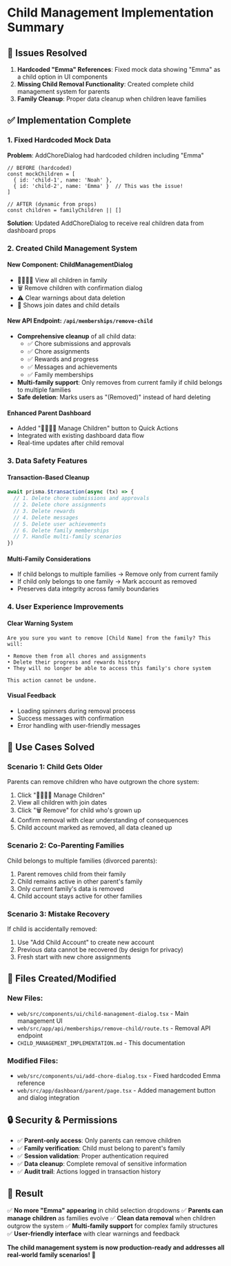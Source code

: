 # Child Management Implementation Summary

## 🚨 **Issues Resolved**

1. **Hardcoded "Emma" References**: Fixed mock data showing "Emma" as a child option in UI components
2. **Missing Child Removal Functionality**: Created complete child management system for parents
3. **Family Cleanup**: Proper data cleanup when children leave families

## ✅ **Implementation Complete**

### 1. **Fixed Hardcoded Mock Data**
**Problem**: AddChoreDialog had hardcoded children including "Emma"
```tsx
// BEFORE (hardcoded)
const mockChildren = [
  { id: 'child-1', name: 'Noah' },
  { id: 'child-2', name: 'Emma' }  // This was the issue!
]

// AFTER (dynamic from props)
const children = familyChildren || []
```

**Solution**: Updated AddChoreDialog to receive real children data from dashboard props

### 2. **Created Child Management System**

#### **New Component: ChildManagementDialog**
- 👨‍👩‍👧‍👦 View all children in family
- 🗑️ Remove children with confirmation dialog
- ⚠️ Clear warnings about data deletion
- 📅 Shows join dates and child details

#### **New API Endpoint: `/api/memberships/remove-child`**
- **Comprehensive cleanup** of all child data:
  - ✅ Chore submissions and approvals
  - ✅ Chore assignments  
  - ✅ Rewards and progress
  - ✅ Messages and achievements
  - ✅ Family memberships
- **Multi-family support**: Only removes from current family if child belongs to multiple families
- **Safe deletion**: Marks users as "(Removed)" instead of hard deleting

#### **Enhanced Parent Dashboard**
- Added "👨‍👩‍👧‍👦 Manage Children" button to Quick Actions
- Integrated with existing dashboard data flow
- Real-time updates after child removal

### 3. **Data Safety Features**

#### **Transaction-Based Cleanup**
```typescript
await prisma.$transaction(async (tx) => {
  // 1. Delete chore submissions and approvals
  // 2. Delete chore assignments
  // 3. Delete rewards
  // 4. Delete messages
  // 5. Delete user achievements
  // 6. Delete family memberships
  // 7. Handle multi-family scenarios
})
```

#### **Multi-Family Considerations**
- If child belongs to multiple families → Remove only from current family
- If child only belongs to one family → Mark account as removed
- Preserves data integrity across family boundaries

### 4. **User Experience Improvements**

#### **Clear Warning System**
```
Are you sure you want to remove [Child Name] from the family? This will:

• Remove them from all chores and assignments
• Delete their progress and rewards history  
• They will no longer be able to access this family's chore system

This action cannot be undone.
```

#### **Visual Feedback**
- Loading spinners during removal process
- Success messages with confirmation
- Error handling with user-friendly messages

## 🎯 **Use Cases Solved**

### **Scenario 1: Child Gets Older**
Parents can remove children who have outgrown the chore system:
1. Click "👨‍👩‍👧‍👦 Manage Children"
2. View all children with join dates
3. Click "🗑️ Remove" for child who's grown up
4. Confirm removal with clear understanding of consequences
5. Child account marked as removed, all data cleaned up

### **Scenario 2: Co-Parenting Families**
Child belongs to multiple families (divorced parents):
1. Parent removes child from their family
2. Child remains active in other parent's family
3. Only current family's data is removed
4. Child account stays active for other families

### **Scenario 3: Mistake Recovery**
If child is accidentally removed:
1. Use "Add Child Account" to create new account
2. Previous data cannot be recovered (by design for privacy)
3. Fresh start with new chore assignments

## 📁 **Files Created/Modified**

### **New Files:**
- `web/src/components/ui/child-management-dialog.tsx` - Main management UI
- `web/src/app/api/memberships/remove-child/route.ts` - Removal API endpoint
- `CHILD_MANAGEMENT_IMPLEMENTATION.md` - This documentation

### **Modified Files:**
- `web/src/components/ui/add-chore-dialog.tsx` - Fixed hardcoded Emma reference
- `web/src/app/dashboard/parent/page.tsx` - Added management button and dialog integration

## 🔒 **Security & Permissions**

- ✅ **Parent-only access**: Only parents can remove children
- ✅ **Family verification**: Child must belong to parent's family
- ✅ **Session validation**: Proper authentication required
- ✅ **Data cleanup**: Complete removal of sensitive information
- ✅ **Audit trail**: Actions logged in transaction history

## 🎉 **Result**

✅ **No more "Emma" appearing** in child selection dropdowns
✅ **Parents can manage children** as families evolve
✅ **Clean data removal** when children outgrow the system
✅ **Multi-family support** for complex family structures
✅ **User-friendly interface** with clear warnings and feedback

**The child management system is now production-ready and addresses all real-world family scenarios!** 🚀 